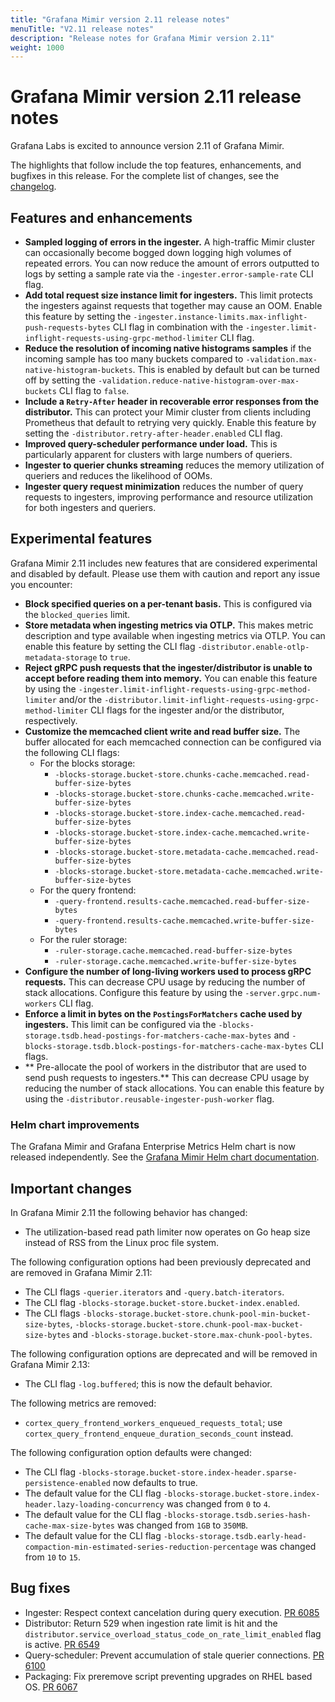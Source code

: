 ```yaml
---
title: "Grafana Mimir version 2.11 release notes"
menuTitle: "V2.11 release notes"
description: "Release notes for Grafana Mimir version 2.11"
weight: 1000
---
```


# Grafana Mimir version 2.11 release notes

Grafana Labs is excited to announce version 2.11 of Grafana Mimir.

The highlights that follow include the top features, enhancements, and bugfixes in this release. For the complete list of changes, see the [changelog](https://github.com/grafana/mimir/blob/main/CHANGELOG.md).

## Features and enhancements

- **Sampled logging of errors in the ingester.** A high-traffic Mimir cluster can occasionally become bogged down logging high volumes of repeated errors. You can now reduce the amount of errors outputted to logs by setting a sample rate via the `-ingester.error-sample-rate` CLI flag.
- **Add total request size instance limit for ingesters.** This limit protects the ingesters against requests that together may cause an OOM. Enable this feature by setting the `-ingester.instance-limits.max-inflight-push-requests-bytes` CLI flag in combination with the `-ingester.limit-inflight-requests-using-grpc-method-limiter` CLI flag.
- **Reduce the resolution of incoming native histograms samples** if the incoming sample has too many buckets compared to `-validation.max-native-histogram-buckets`. This is enabled by default but can be turned off by setting the `-validation.reduce-native-histogram-over-max-buckets` CLI flag to `false`.
- **Include a `Retry-After` header in recoverable error responses from the distributor.** This can protect your Mimir cluster from clients including Prometheus that default to retrying very quickly. Enable this feature by setting the `-distributor.retry-after-header.enabled` CLI flag.
- **Improved query-scheduler performance under load.** This is particularly apparent for clusters with large numbers of queriers.
- **Ingester to querier chunks streaming** reduces the memory utilization of queriers and reduces the likelihood of OOMs.
- **Ingester query request minimization** reduces the number of query requests to ingesters, improving performance and resource utilization for both ingesters and queriers.

## Experimental features

Grafana Mimir 2.11 includes new features that are considered experimental and disabled by default. Please use them with caution and report any issue you encounter:

- **Block specified queries on a per-tenant basis.** This is configured via the `blocked_queries` limit.
- **Store metadata when ingesting metrics via OTLP.** This makes metric description and type available when ingesting metrics via OTLP. You can enable this feature by setting the CLI flag `-distributor.enable-otlp-metadata-storage` to `true`.
- **Reject gRPC push requests that the ingester/distributor is unable to accept before reading them into memory.** You can enable this feature by using the `-ingester.limit-inflight-requests-using-grpc-method-limiter` and/or the `-distributor.limit-inflight-requests-using-grpc-method-limiter` CLI flags for the ingester and/or the distributor, respectively.
- **Customize the memcached client write and read buffer size.** The buffer allocated for each memcached connection can be configured via the following CLI flags:
  - For the blocks storage:
    - `-blocks-storage.bucket-store.chunks-cache.memcached.read-buffer-size-bytes`
    - `-blocks-storage.bucket-store.chunks-cache.memcached.write-buffer-size-bytes`
    - `-blocks-storage.bucket-store.index-cache.memcached.read-buffer-size-bytes`
    - `-blocks-storage.bucket-store.index-cache.memcached.write-buffer-size-bytes`
    - `-blocks-storage.bucket-store.metadata-cache.memcached.read-buffer-size-bytes`
    - `-blocks-storage.bucket-store.metadata-cache.memcached.write-buffer-size-bytes`
  - For the query frontend:
    - `-query-frontend.results-cache.memcached.read-buffer-size-bytes`
    - `-query-frontend.results-cache.memcached.write-buffer-size-bytes`
  - For the ruler storage:
    - `-ruler-storage.cache.memcached.read-buffer-size-bytes`
    - `-ruler-storage.cache.memcached.write-buffer-size-bytes`
- **Configure the number of long-living workers used to process gRPC requests.** This can decrease CPU usage by reducing the number of stack allocations. Configure this feature by using the `-server.grpc.num-workers` CLI flag.
- **Enforce a limit in bytes on the `PostingsForMatchers` cache used by ingesters.** This limit can be configured via the `-blocks-storage.tsdb.head-postings-for-matchers-cache-max-bytes` and `-blocks-storage.tsdb.block-postings-for-matchers-cache-max-bytes` CLI flags.
- ** Pre-allocate the pool of workers in the distributor that are used to send push requests to ingesters.** This can decrease CPU usage by reducing the number of stack allocations. You can enable this feature by using the `-distributor.reusable-ingester-push-worker` flag.

### Helm chart improvements

The Grafana Mimir and Grafana Enterprise Metrics Helm chart is now released independently. See the [Grafana Mimir Helm chart documentation](/docs/helm-charts/mimir-distributed/latest/).

## Important changes

In Grafana Mimir 2.11 the following behavior has changed:

- The utilization-based read path limiter now operates on Go heap size instead of RSS from the Linux proc file system.

The following configuration options had been previously deprecated and are removed in Grafana Mimir 2.11:

- The CLI flags `-querier.iterators` and `-query.batch-iterators`.
- The CLI flag `-blocks-storage.bucket-store.bucket-index.enabled`.
- The CLI flags `-blocks-storage.bucket-store.chunk-pool-min-bucket-size-bytes`, `-blocks-storage.bucket-store.chunk-pool-max-bucket-size-bytes` and `-blocks-storage.bucket-store.max-chunk-pool-bytes`.

The following configuration options are deprecated and will be removed in Grafana Mimir 2.13:

- The CLI flag `-log.buffered`; this is now the default behavior.

The following metrics are removed:

- `cortex_query_frontend_workers_enqueued_requests_total`; use `cortex_query_frontend_enqueue_duration_seconds_count` instead.

The following configuration option defaults were changed:

- The CLI flag `-blocks-storage.bucket-store.index-header.sparse-persistence-enabled` now defaults to true.
- The default value for the CLI flag `-blocks-storage.bucket-store.index-header.lazy-loading-concurrency` was changed from `0` to `4`.
- The default value for the CLI flag `-blocks-storage.tsdb.series-hash-cache-max-size-bytes` was changed from `1GB` to `350MB`.
- The default value for the CLI flag `-blocks-storage.tsdb.early-head-compaction-min-estimated-series-reduction-percentage` was changed from `10` to `15`.

## Bug fixes

- Ingester: Respect context cancelation during query execution. [PR 6085](https://github.com/grafana/mimir/pull/6085)
- Distributor: Return 529 when ingestion rate limit is hit and the `distributor.service_overload_status_code_on_rate_limit_enabled` flag is active. [PR 6549](https://github.com/grafana/mimir/pull/6549)
- Query-scheduler: Prevent accumulation of stale querier connections. [PR 6100](https://github.com/grafana/mimir/pull/6100)
- Packaging: Fix preremove script preventing upgrades on RHEL based OS. [PR 6067](https://github.com/grafana/mimir/pull/6067)
